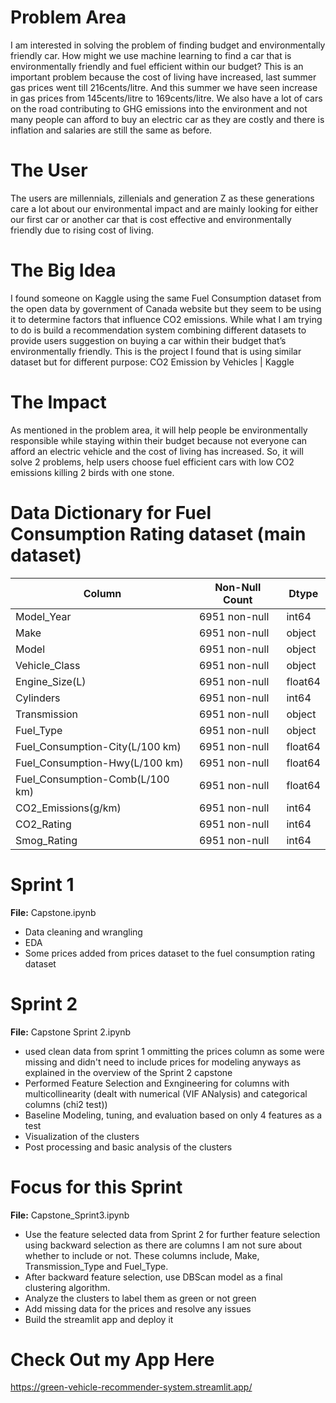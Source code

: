# Problem Area
I am interested in solving the problem of finding budget and environmentally friendly car. How might we use machine learning to find a car that is environmentally friendly and fuel efficient within our budget? This is an important problem because the cost of living have increased, last summer gas prices went till 216cents/litre. And this summer we have seen increase in gas prices from 145cents/litre to 169cents/litre. We also have a lot of cars on the road contributing to GHG emissions into the environment and not many people can afford to buy an electric car as they are costly and there is inflation and salaries are still the same as before.
# The User
The users are millennials, zillenials and generation Z as these generations care a lot about our environmental impact and are mainly looking for either our first car or another car that is cost effective and environmentally friendly due to rising cost of living.
# The Big Idea
I found someone on Kaggle using the same Fuel Consumption dataset from the open data by government of Canada website but they seem to be using it to determine factors that influence CO2 emissions. While what I am trying to do is build a recommendation system combining different datasets to provide users suggestion on buying a car within their budget that’s environmentally friendly. This is the project I found that is using similar dataset but for different purpose: CO2 Emission by Vehicles | Kaggle
# The Impact
As mentioned in the problem area, it will help people be environmentally responsible while staying within their budget because not everyone can afford an electric vehicle and the cost of living has increased. So, it will solve 2 problems, help users choose fuel efficient cars with low CO2 emissions killing 2 birds with one stone.
# Data Dictionary for Fuel Consumption Rating dataset (main dataset)
| Column                           | Non-Null Count  | Dtype   |
|----------------------------------|-----------------|---------|
| Model_Year                       | 6951 non-null   | int64   |
| Make                             | 6951 non-null   | object  |
| Model                            | 6951 non-null   | object  |
| Vehicle_Class                    | 6951 non-null   | object  |
| Engine_Size(L)                   | 6951 non-null   | float64 |
| Cylinders                        | 6951 non-null   | int64   |
| Transmission                     | 6951 non-null   | object  |
| Fuel_Type                        | 6951 non-null   | object  |
| Fuel_Consumption-City(L/100 km)  | 6951 non-null   | float64 |
| Fuel_Consumption-Hwy(L/100 km)   | 6951 non-null   | float64 |
| Fuel_Consumption-Comb(L/100 km)  | 6951 non-null   | float64 |
| CO2_Emissions(g/km)              | 6951 non-null   | int64   |
| CO2_Rating                       | 6951 non-null   | int64   |
| Smog_Rating                      | 6951 non-null   | int64   |

# Sprint 1  
**File:** Capstone.ipynb  
- Data cleaning and wrangling
- EDA
- Some prices added from prices dataset to the fuel consumption rating dataset
# Sprint 2  
**File:** Capstone Sprint 2.ipynb  
- used clean data from sprint 1 ommitting the prices column as some were missing and didn't need to include prices for modeling anyways as explained in the overview of the Sprint 2 capstone
- Performed Feature Selection and Exngineering for columns with multicollinearity (dealt with numerical (VIF ANalysis) and categorical columns (chi2 test))
- Baseline Modeling, tuning, and evaluation based on only 4 features as a test
- Visualization of the clusters
- Post processing and basic analysis of the clusters
# Focus for this Sprint  
**File:** Capstone_Sprint3.ipynb  
- Use the feature selected data from Sprint 2 for further feature selection using backward selection as there are columns I am not sure about whether to include or not. These columns include, Make, Transmission_Type and Fuel_Type.
- After backward feature selection, use DBScan model as a final clustering algorithm.
- Analyze the clusters to label them as green or not green
- Add missing data for the prices and resolve any issues
- Build the streamlit app and deploy it 
# Check Out my App Here
https://green-vehicle-recommender-system.streamlit.app/